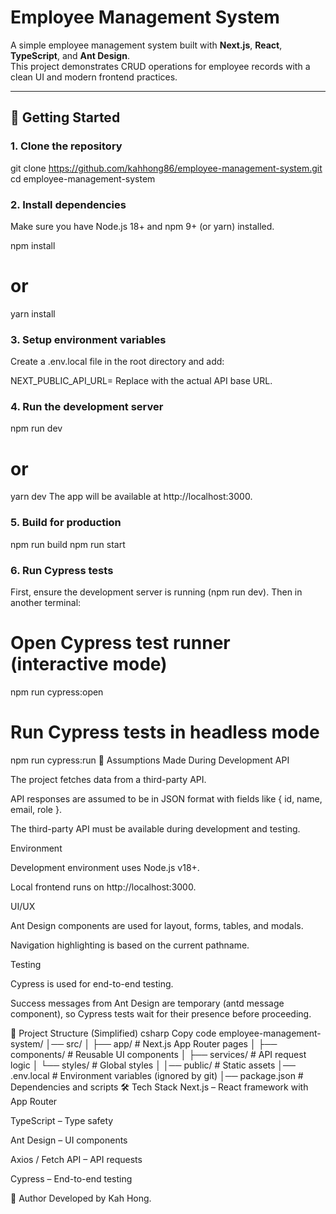 # Employee Management System

A simple employee management system built with **Next.js**, **React**, **TypeScript**, and **Ant Design**.  
This project demonstrates CRUD operations for employee records with a clean UI and modern frontend practices.

---

## 🚀 Getting Started

### 1. Clone the repository
git clone https://github.com/kahhong86/employee-management-system.git
cd employee-management-system

### 2. Install dependencies
Make sure you have Node.js 18+ and npm 9+ (or yarn) installed.

npm install
# or
yarn install


### 3. Setup environment variables
Create a .env.local file in the root directory and add:

NEXT_PUBLIC_API_URL=<your-third-party-api-endpoint>
Replace <your-third-party-api-endpoint> with the actual API base URL.

### 4. Run the development server
npm run dev
# or
yarn dev
The app will be available at http://localhost:3000.

### 5. Build for production
npm run build
npm run start

### 6. Run Cypress tests
First, ensure the development server is running (npm run dev).
Then in another terminal:

# Open Cypress test runner (interactive mode)
npm run cypress:open

# Run Cypress tests in headless mode
npm run cypress:run
📌 Assumptions Made During Development
API

The project fetches data from a third-party API.

API responses are assumed to be in JSON format with fields like { id, name, email, role }.

The third-party API must be available during development and testing.

Environment

Development environment uses Node.js v18+.

Local frontend runs on http://localhost:3000.

UI/UX

Ant Design components are used for layout, forms, tables, and modals.

Navigation highlighting is based on the current pathname.

Testing

Cypress is used for end-to-end testing.

Success messages from Ant Design are temporary (antd message component), so Cypress tests wait for their presence before proceeding.

📂 Project Structure (Simplified)
csharp
Copy code
employee-management-system/
│── src/
│   ├── app/           # Next.js App Router pages
│   ├── components/    # Reusable UI components
│   ├── services/      # API request logic
│   └── styles/        # Global styles
│
│── public/            # Static assets
│── .env.local         # Environment variables (ignored by git)
│── package.json       # Dependencies and scripts
🛠️ Tech Stack
Next.js – React framework with App Router

TypeScript – Type safety

Ant Design – UI components

Axios / Fetch API – API requests

Cypress – End-to-end testing

👤 Author
Developed by Kah Hong.